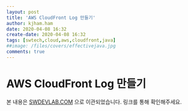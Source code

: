 ```yaml
---
layout: post
title: 'AWS CloudFront Log 만들기'
author: kjham.ham
date: 2020-04-08 16:32
create-date: 2020-04-08 16:32
tags: [swtech,cloud,aws,cloudfront,java]
##image: /files/covers/effectivejava.jpg
comments: true
---
```


# AWS CloudFront Log 만들기

본 내용은 [SWDEVLAB.COM](https://swdevlab.com/102) 으로 이관되었습니다.
링크를 통해 확인해주세요. 